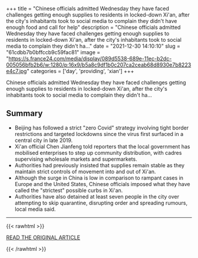 +++
title = "Chinese officials admitted Wednesday they have faced challenges getting enough supplies to residents in locked-down Xi'an, after the city's inhabitants took to social media to complain they didn't have enough food and call for help"
description = "Chinese officials admitted Wednesday they have faced challenges getting enough supplies to residents in locked-down Xi'an, after the city's inhabitants took to social media to complain they didn't ha…"
date = "2021-12-30 14:10:10"
slug = "61cdbb7b0bffccb9c59fac81"
image = "https://s.france24.com/media/display/089d5538-689e-11ec-b2dc-005056bfb2b6/w:1280/p:16x9/b5a8c9df1b0c207ca2ceab68d8930e7b8223e4c7.jpg"
categories = ['day', 'providing', 'xian']
+++

Chinese officials admitted Wednesday they have faced challenges getting enough supplies to residents in locked-down Xi'an, after the city's inhabitants took to social media to complain they didn't ha…

## Summary

- Beijing has followed a strict "zero Covid" strategy involving tight border restrictions and targeted lockdowns since the virus first surfaced in a central city in late 2019.
- Xi'an official Chen Jianfeng told reporters that the local government has mobilised enterprises to step up community distribution, with cadres supervising wholesale markets and supermarkets.
- Authorities had previously insisted that supplies remain stable as they maintain strict controls of movement into and out of Xi'an.
- Although the surge in China is low in comparison to rampant cases in Europe and the United States, Chinese officials imposed what they have called the "strictest" possible curbs in Xi'an.
- Authorities have also detained at least seven people in the city over attempting to skip quarantine, disrupting order and spreading rumours, local media said.

---

{{< rawhtml >}}
  <p class="article-category">
    <a target="_blank" href="https://www.france24.com/en/live-news/20211229-chinese-officials-admit-struggle-providing-food-in-locked-down-xi-an">READ THE ORIGINAL ARTICLE</a>
  </p>
{{< /rawhtml >}}
